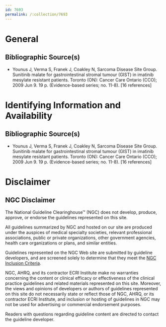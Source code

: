 ```yaml
---
id: 7693
permalink: /:collection/7693
---
```


# General

## Bibliographic Source(s)

- Younus J, Verma S, Franek J, Coakley N, Sarcoma Disease Site Group. Sunitinib malate for gastrointestinal stromal tumour (GIST) in imatinib mesylate resistant patients. Toronto (ON): Cancer Care Ontario (CCO); 2009 Jun 9. 19 p. (Evidence-based series; no. 11-8). [16 references]

# Identifying Information and Availability

## Bibliographic Source(s)

- Younus J, Verma S, Franek J, Coakley N, Sarcoma Disease Site Group. Sunitinib malate for gastrointestinal stromal tumour (GIST) in imatinib mesylate resistant patients. Toronto (ON): Cancer Care Ontario (CCO); 2009 Jun 9. 19 p. (Evidence-based series; no. 11-8). [16 references]

# Disclaimer

## NGC Disclaimer

The National Guideline Clearinghouse™ (NGC) does not develop, produce, approve, or endorse the guidelines represented on this site.

All guidelines summarized by NGC and hosted on our site are produced under the auspices of medical specialty societies, relevant professional associations, public or private organizations, other government agencies, health care organizations or plans, and similar entities.

Guidelines represented on the NGC Web site are submitted by guideline developers, and are screened solely to determine that they meet the [NGC Inclusion Criteria](/help-and-about/summaries/inclusion-criteria).

NGC, AHRQ, and its contractor ECRI Institute make no warranties concerning the content or clinical efficacy or effectiveness of the clinical practice guidelines and related materials represented on this site. Moreover, the views and opinions of developers or authors of guidelines represented on this site do not necessarily state or reflect those of NGC, AHRQ, or its contractor ECRI Institute, and inclusion or hosting of guidelines in NGC may not be used for advertising or commercial endorsement purposes.

Readers with questions regarding guideline content are directed to contact the guideline developer.

